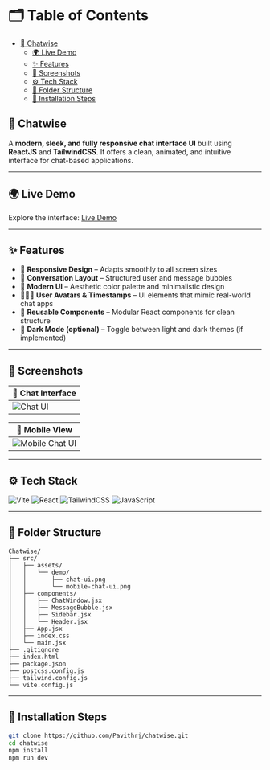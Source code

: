 # 🗂️ Table of Contents

- [💬 Chatwise](#-chatwise)
  - [🌍 Live Demo](#-live-demo)
  - [✨ Features](#-features)
  - [📸 Screenshots](#-screenshots)
  - [⚙️ Tech Stack](#️-tech-stack)
  - [📂 Folder Structure](#-folder-structure)
  - [🧰 Installation Steps](#-installation-steps)

## 💬 Chatwise

A **modern, sleek, and fully responsive chat interface UI** built using **ReactJS** and **TailwindCSS**. It offers a clean, animated, and intuitive interface for chat-based applications.

---

## 🌍 Live Demo

Explore the interface: [Live Demo](https://pavithrj.github.io/chatwise)

---

## ✨ Features

* 📱 **Responsive Design** – Adapts smoothly to all screen sizes
* 💬 **Conversation Layout** – Structured user and message bubbles
* 🎨 **Modern UI** – Aesthetic color palette and minimalistic design
* 🧑‍🤝‍🧑 **User Avatars & Timestamps** – UI elements that mimic real-world chat apps
* 🧪 **Reusable Components** – Modular React components for clean structure
* 🌙 **Dark Mode (optional)** – Toggle between light and dark themes (if implemented)

---

## 📸 Screenshots

| 💬 Chat Interface                         |
| ----------------------------------------- |
| ![Chat UI](./src/assets/demo/chat-ui.png) |

| 📱 Mobile View                                          |
| ------------------------------------------------------- |
| ![Mobile Chat UI](./src/assets/demo/mobile-chat-ui.png) |

---

## ⚙️ Tech Stack

![Vite](https://img.shields.io/badge/Vite-563D7C?style=for-the-badge\&logo=vite\&logoColor=white)
![React](https://img.shields.io/badge/React-20232A?style=for-the-badge\&logo=react\&logoColor=61DAFB)
![TailwindCSS](https://img.shields.io/badge/TailwindCSS-0EA5E9?style=for-the-badge\&logo=tailwind-css\&logoColor=white)
![JavaScript](https://img.shields.io/badge/JavaScript-F7DF1E?style=for-the-badge\&logo=javascript\&logoColor=black)

---

## 📂 Folder Structure

```
Chatwise/
├── src/
│   ├── assets/
│   │   └── demo/
│   │       ├── chat-ui.png
│   │       └── mobile-chat-ui.png
│   ├── components/
│   │   ├── ChatWindow.jsx
│   │   ├── MessageBubble.jsx
│   │   ├── Sidebar.jsx
│   │   └── Header.jsx
│   ├── App.jsx
│   ├── index.css
│   └── main.jsx
├── .gitignore
├── index.html
├── package.json
├── postcss.config.js
├── tailwind.config.js
└── vite.config.js
```

---

## 🧰 Installation Steps

```bash
git clone https://github.com/Pavithrj/chatwise.git
cd chatwise
npm install
npm run dev
```